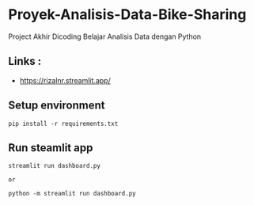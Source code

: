# Proyek-Analisis-Data-Bike-Sharing

Project Akhir Dicoding Belajar Analisis Data dengan Python

## Links :
*  https://rizalnr.streamlit.app/


## Setup environment

```
pip install -r requirements.txt
```

## Run steamlit app

```
streamlit run dashboard.py

or

python -m streamlit run dashboard.py
```
